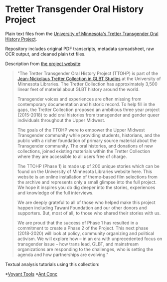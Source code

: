 # Tretter Transgender Oral History Project
Plain text files from the [University of Minnesota's Tretter Transgender Oral History Project](https://trettertransoralhistory.umn.edu/).

Repository includes original PDF transcripts, metadata spreadsheet, raw OCR output, and cleaned plain txt files.

Description from [the project website](https://trettertransoralhistory.umn.edu/curated-films/project-info-and-curator-bio/):

<blockquote>"The Tretter Transgender Oral History Project (TTOHP) is part of the <a href="https://www.lib.umn.edu/tretter">Jean-Nickolaus Tretter Collection in GLBT Studies</a> at the University of Minnesota Libraries. The Tretter Collection has approximately 3,500 linear feet of material about GLBT history around the world.

Transgender voices and experiences are often missing from contemporary documentation and historic record. To help fill in the gaps, the Tretter Collection proposed an ambitious three year project (2015-2018) to add oral histories from transgender and gender queer individuals throughout the Upper Midwest.

The goals of the TTOHP were to empower the Upper Midwest Transgender community while providing students, historians, and the public with a richer foundation of primary source material about the Transgender community. The oral histories, and donations of new collections, joined existing materials within the Tretter Collection where they are accessible to all users free of charge.

The TTOHP (Phase 1) is made up of 200 unique stories which can be found on the University of Minnesota Libraries website here. This website is an online installation of theme-based film selections from the archive and represents only a small glimpse into the full project. We hope it inspires you do dig deeper into the stories, experiences and knowledge of the full interviews.

We are deeply grateful to all of those who helped make this project happen including Tawani Foundation and our other donors and supporters. But, most of all, to those who shared their stories with us.

We are proud that the success of Phase 1 has resulted in a commitment to create a Phase 2 of the Project. This next phase (2018-2020) will look at policy, community organizing and political activism. We will explore how – in an era with unprecedented focus on transgender issue – how trans lead, GLBT, and mainstream organizations are responding to the challenges, who is setting the agenda and how partnerships are evolving."</blockquote>

Textual analysis tutorials using this collection:

*[Voyant Tools](https://dataweek.sites.grinnell.edu/thursday-data-challenge/textual-analysis-voyant-tools/)
*[Ant Conc](https://dataweek.sites.grinnell.edu/thursday-data-challenge/ant-conc/)

